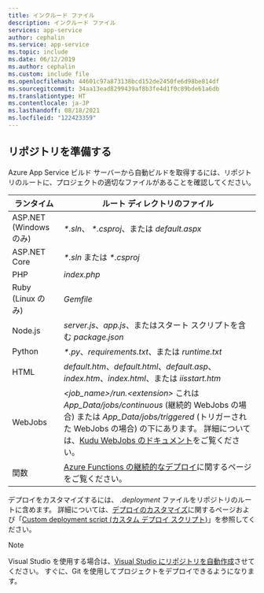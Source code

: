 ```yaml
---
title: インクルード ファイル
description: インクルード ファイル
services: app-service
author: cephalin
ms.service: app-service
ms.topic: include
ms.date: 06/12/2019
ms.author: cephalin
ms.custom: include file
ms.openlocfilehash: 44601c97a873138bcd152de2450fe6d98be814df
ms.sourcegitcommit: 34aa13ead8299439af8b3fe4d1f0c89bde61a6db
ms.translationtype: HT
ms.contentlocale: ja-JP
ms.lasthandoff: 08/18/2021
ms.locfileid: "122423359"
---
```

## <a name="prepare-your-repository"></a>リポジトリを準備する

Azure App Service ビルド サーバーから自動ビルドを取得するには、リポジトリのルートに、プロジェクトの適切なファイルがあることを確認してください。

| ランタイム | ルート ディレクトリのファイル |
|-|-|
| ASP.NET (Windows のみ) | _*.sln_、 _*.csproj_、または _default.aspx_ |
| ASP.NET Core | _*.sln_ または _*.csproj_ |
| PHP | _index.php_ |
| Ruby (Linux のみ) | _Gemfile_ |
| Node.js | _server.js_、_app.js_、またはスタート スクリプトを含む _package.json_ |
| Python | _\*.py_、_requirements.txt_、または _runtime.txt_ |
| HTML | _default.htm_、_default.html_、_default.asp_、_index.htm_、_index.html_、または _iisstart.htm_ |
| WebJobs | _\<job_name>/run.\<extension>_ これは _App\_Data/jobs/continuous_ (継続的 WebJobs の場合) または _App\_Data/jobs/triggered_ (トリガーされた WebJobs の場合) の下にあります。 詳細については、[Kudu WebJobs のドキュメント](https://github.com/projectkudu/kudu/wiki/WebJobs)をご覧ください。 |
| 関数 | [Azure Functions の継続的なデプロイ](../articles/azure-functions/functions-continuous-deployment.md#requirements-for-continuous-deployment)に関するページをご覧ください。 |

デプロイをカスタマイズするには、 *.deployment* ファイルをリポジトリのルートに含めます。 詳細については、[デプロイのカスタマイズ](https://github.com/projectkudu/kudu/wiki/Customizing-deployments)に関するページおよび「[Custom deployment script (カスタム デプロイ スクリプト)](https://github.com/projectkudu/kudu/wiki/Custom-Deployment-Script)」を参照してください。

> [!NOTE]
> Visual Studio を使用する場合は、[Visual Studio にリポジトリを自動作成](/azure/devops/repos/git/creatingrepo?tabs=visual-studio)させてください。 すぐに、Git を使用してプロジェクトをデプロイできるようになります。
>

